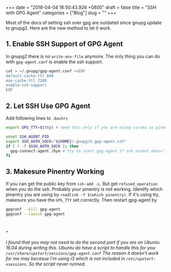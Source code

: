 +++
date = "2018-04-04 16:50:43.926 +0800"
draft = false
title = "SSH with GPG Agent"
categories = ["Blog"]
slug = ""
+++

Most of the docs of setting ssh over gpg are outdated since gnupg update to gnupg2.
Here are the new method to let it work.

## 1. Enable SSH Support of GPG Agent

In gnupg2 there is no `write-env-file` anymore. The only thing you can do with `gpg-agent.conf` is enable the ssh support.

```bash
cat > ~/.gnupg/gpg-agent.conf <<EOF
default-cache-ttl 600
max-cache-ttl 7200
enable-ssh-support
EOF
```

## 2. Let SSH Use GPG Agent

Add following lines to `.bashrc`

```bash
export GPG_TTY=$(tty) # need this only if you are using curses as pinentry

unset SSH_AGENT_PID
export SSH_AUTH_SOCK="${HOME}/.gnupg/S.gpg-agent.ssh"
if [ ! -f $SSH_AUTH_SOCK ]; then
  gpg-connect-agent /bye # try to start gpg-agent if ssh socket doesn't exist
fi
```

## 3. Makesure Pinentry Working

If you can get the public key from `ssh-add -L`.
But get `refused_operation` when you do the ssh.
Probably your pinentry is not working.
Identify which pinentry you are using by `readlink -f $(which pinentry)`.
If it's using tty, makesure you have the `GPG_TTY` set correctly.
Then restart gpg-agent by

```bash
gpgconf --kill gpg-agent
gpgconf --launch gpg-agent
```

## .

_I found that you may not need to do the second part if you are on Ubuntu 16.04 during writing this.
Ubuntu do have a script to handle this for you: `/usr/share/upstart/sessions/gpg-agent.conf`
The reason it doesn't work for me may becasue I'm using i3 which is not included in `/etc/upstart-xsessions`.
So the script never runned._
